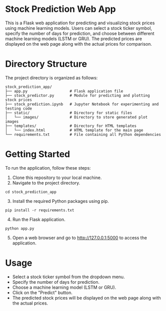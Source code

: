 # Stock Prediction Web App

This is a Flask web application for predicting and visualizing stock prices using machine learning models. Users can select a stock ticker symbol, specify the number of days for prediction, and choose between different machine learning models (LSTM or GRU). The predicted prices are displayed on the web page along with the actual prices for comparison.

# Directory Structure

The project directory is organized as follows:

```plaintext
stock_prediction_app/
├── app.py                   # Flask application file
├── stock_predictor.py       # Module for predicting and plotting stock prices
├── stock_prediction.ipynb   # Jupyter Notebook for experimenting and testing code
├── static/                  # Directory for static files
│   └── images/              # Directory to store generated plot images
├── templates/               # Directory for HTML templates
│   └── index.html           # HTML template for the main page
└── requirements.txt         # File containing all Python dependencies

```

# Getting Started

To run the application, follow these steps:

1. Clone this repository to your local machine.
2. Navigate to the project directory.
```plaintext
cd stock_prediction_app
```
3. Install the required Python packages using pip.
```plaintext
pip install -r requirements.txt
```
4. Run the Flask application.
```plaintext
python app.py
```
5. Open a web browser and go to http://127.0.0.1:5000 to access the application.

# Usage

- Select a stock ticker symbol from the dropdown menu.
- Specify the number of days for prediction.
- Choose a machine learning model (LSTM or GRU).
- Click on the "Predict" button.
- The predicted stock prices will be displayed on the web page along with the actual prices.

